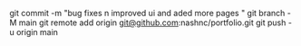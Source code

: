 
git commit -m "bug fixes n improved ui and aded more pages "
git branch -M main
git remote add origin git@github.com:nashnc/portfolio.git
git push -u origin main